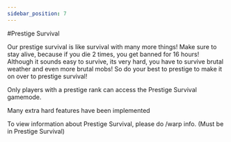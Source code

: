 ```yaml
---
sidebar_position: 7
---
```


#Prestige Survival

Our prestige survival is like survival with many more things! Make sure to stay alive, because if you die 2 times, you get banned for 16 hours! Although it sounds easy to survive, its very hard, you have to survive brutal weather and even more brutal mobs! So do your best to prestige to make it on over to prestige survival!

Only players with a prestige rank can access the Prestige Survival gamemode.

Many extra hard features have been implemented

To view information about Prestige Survival, please do /warp info. (Must be in Prestige Survival)
